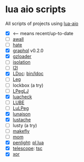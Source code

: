 # lua aio scripts

All scripts of projects using [lua-aio](https://github.com/tst2005/lua-aio)

 * [x] <-- means recent/up-to-date
 * [ ] [awall](https://github.com/tst2005/awall)
 * [ ] [hate](https://github.com/tst2005/hate/tree/allinone)
 * [x] [graphql](https://github.com/tst2005/lua-graphql/tree/allinone/aio) v0.2.0
 * [x] [gzloader](https://github.com/tst2005/lua-gzloader/)
 * [ ] [isolation](https://github.com/tst2005/lua-isolation)
 * [ ] [l2l](https://github.com/tst2005/l2l)
 * [x] [LDoc](https://github.com/tst2005/ldoc/tree/allinone): [bin/ldoc](https://github.com/tst2005/ldoc/blob/allinone/bin/ldoc)
 * [ ] [Leg](https://github.com/tst2005/leg)
 * [ ] lockbox (a try)
 * [ ] [LPegLJ](https://github.com/tst2005/lpeglj)
 * [x] [luacheck](https://github.com/tst2005/luacheck)
 * [ ] [LUBE](https://github.com/tst2005/love-misc-libs/tree/all-in-one/LUBE)
 * [ ] [LuLPeg](https://github.com/tst2005/lulpeg)
 * [x] [lunajson](https://github.com/tst2005/lunajson)
 * [x] [lustache](https://github.com/tst2005/lustache)
 * [ ] lusty (a try)
 * [ ] [makefly](https://github.com/tst2005/makefly)
 * [ ] [mom](https://github.com/tst2005/mom)
 * [x] [penlight](https://github.com/tst2005/lua-penlight/tree/allinone): [pl.lua](https://github.com/tst2005/lua-penlight/blob/allinone/pl.lua)
 * [x] [telescope](https://github.com/tst2005/telescope/tree/allinone): [tsc](https://github.com/tst2005/telescope/blob/allinone/aio/tsc)
 * [x] [xor](https://github.com/tst2005/xor)

